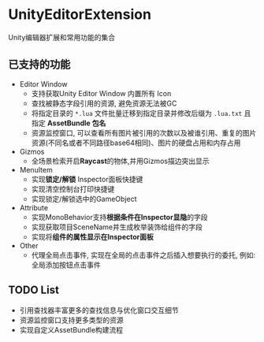 # UnityEditorExtension
Unity编辑器扩展和常用功能的集合

## 已支持的功能

- Editor Window
  - 支持获取Unity Editor Window 内置所有 Icon
  - 查找被静态字段引用的资源, 避免资源无法被GC
  - 将指定目录的 `*.lua` 文件批量迁移到指定目录并修改后缀为 `.lua.txt` 且指定 **AssetBundle 包名** 
  - 资源监控窗口, 可以查看所有图片被引用的次数以及被谁引用、重复的图片资源(不同名或者不同路径base64相同)、图片的硬盘占用和内存占用
- Gizmos
  - 全场景检索开启**Raycast**的物体,并用Gizmos描边突出显示
- MenuItem
  - 实现**锁定/解锁** Inspector面板快捷键
  - 实现清空控制台打印快捷键
  - 实现锁定/解锁选中的GameObject
- Attribute
  - 实现MonoBehavior支持**根据条件在Inspector显隐**的字段
  - 实现获取项目SceneName并生成枚举装饰给组件的字段
  - 实现将**组件的属性显示在Inspector面板**
- Other
  - 代理全局点击事件, 实现在全局的点击事件之后插入想要执行的委托, 例如: 全局添加按钮点击事件



## TODO List

- 引用查找器丰富更多的查找信息与优化窗口交互细节
- 资源监控窗口支持更多类型的资源
- 实现自定义AssetBundle构建流程
